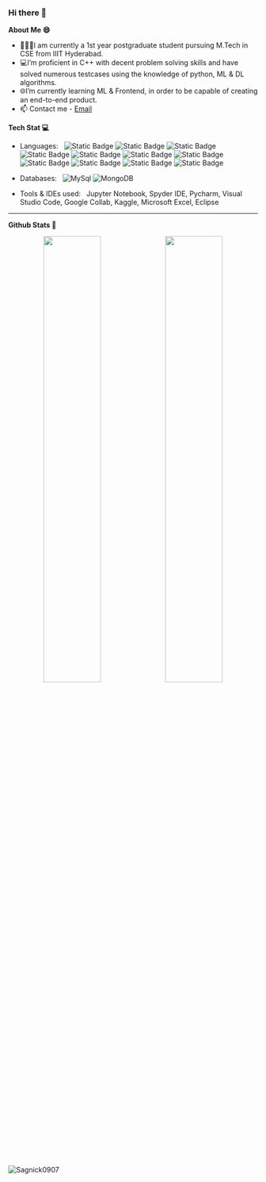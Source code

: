 ### Hi there 👋
**About Me 😄**
* 👨🏽‍💻I am currently a 1st year postgraduate student pursuing M.Tech in CSE from IIIT Hyderabad. 
* 💻I’m proficient in C++ with decent problem solving skills and have solved numerous testcases using the knowledge of python, ML & DL algorithms.
* 🌐I’m currently learning ML & Frontend, in order to be capable of creating an end-to-end product. <li>📫 Contact me - <a href="mailto:sagnickbhar@gmail.com">Email</a></li>

**Tech Stat 💻**

- Languages: &nbsp;
  ![Static Badge](https://img.shields.io/badge/C%2B%2B-blue) ![Static Badge](https://img.shields.io/badge/C-lightblue) ![Static Badge](https://img.shields.io/badge/Python-green) ![Static Badge](https://img.shields.io/badge/Java-red) ![Static Badge](https://img.shields.io/badge/HTML-orange) ![Static Badge](https://img.shields.io/badge/CSS-violet) ![Static Badge](https://img.shields.io/badge/Javascript-yellow) ![Static Badge](https://img.shields.io/badge/ReactJS-white) ![Static Badge](https://img.shields.io/badge/MERN%20Stack-gray) ![Static Badge](https://img.shields.io/badge/MongoDB-%236a5acd) ![Static Badge](https://img.shields.io/badge/MYSQL-%23ee82ee)  
  
  
- Databases:  &nbsp;
  ![MySql](https://img.shields.io/badge/-MySql-333333?style=flat&logo=mysql) ![MongoDB](https://img.shields.io/badge/MongoDB-red)  
  

- Tools & IDEs used: &nbsp;
  Jupyter Notebook, Spyder IDE, Pycharm, Visual Studio Code, Google Collab, Kaggle, Microsoft Excel, Eclipse
  
** **

**Github Stats 🚀**

<p align="center">
  
  <img width="48%" src="https://github-readme-stats.vercel.app/api?username=Sagnick0907&show_icons=true&theme=radical" />
  <img width="48%" src="https://github-readme-streak-stats.herokuapp.com/?user=Sagnick0907&theme=radical" />
  <img align="left" src="https://github-readme-stats.vercel.app/api/top-langs?username=Sagnick0907&show_icons=true&locale=en&layout=compact" alt="Sagnick0907" />
  
</p>

